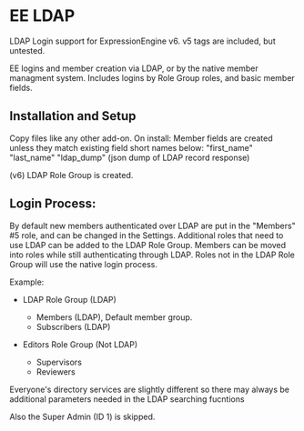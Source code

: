 # EE LDAP
LDAP Login support for ExpressionEngine v6.  v5 tags are included, but untested.

EE logins and member creation via LDAP, or by the native member managment system.  Includes logins by Role Group roles, and basic member fields.

## Installation and Setup
Copy files like any other add-on.  On install:
Member fields are created unless they match existing field short names below:
"first_name"
"last_name"
"ldap_dump" (json dump of LDAP record response)

(v6) LDAP Role Group is created.

## Login Process:
By default new members authenticated over LDAP are put in the "Members" #5 role, and can be changed in the Settings.  Additional roles that need to use LDAP can be added to the LDAP Role Group.  Members can be moved into roles while still authenticating through LDAP.  Roles not in the LDAP Role Group will use the native login process.

Example:
- LDAP Role Group (LDAP)
    - Members (LDAP), Default member group.
    - Subscribers (LDAP)

- Editors Role Group (Not LDAP)
    - Supervisors
    - Reviewers

Everyone's directory services are slightly different so there may always be additional parameters needed in the LDAP searching fucntions

Also the Super Admin (ID 1) is skipped.
